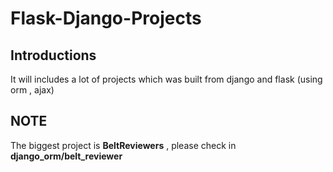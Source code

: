 # Flask-Django-Projects
## Introductions
It will includes a lot of projects which was built from django and flask (using orm , ajax)
## NOTE
The biggest project is **BeltReviewers** , please check in **django_orm/belt_reviewer**
